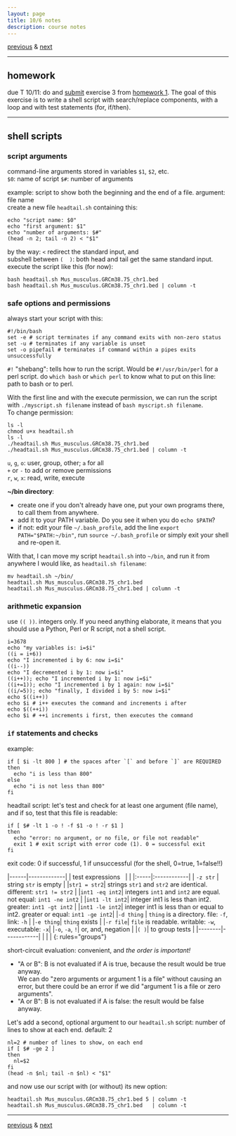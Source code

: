```yaml
---
layout: page
title: 10/6 notes
description: course notes
---
```

[previous](notes1004.html) & [next](notes1011.html)

---

## homework

due T 10/11: do and [submit](https://github.com/UWMadison-computingtools/coursedata#commit-push-and-submit-your-work)
exercise 3 from [homework 1](https://github.com/UWMadison-computingtools/coursedata/tree/master/hw1-snaqTimeTests).
The goal of this exercise is to write a shell script with
search/replace components, with a loop
and with test statements (for, if/then).

---

## shell scripts

### script arguments

command-line arguments stored in variables `$1`, `$2`, etc.  
`$0`: name of script
`$#`: number of arguments

example: script to show both the beginning and
the end of a file.
argument: file name  
create a new file `headtail.sh` containing this:

```shell
echo "script name: $0"
echo "first argument: $1"
echo "number of arguments: $#"
(head -n 2; tail -n 2) < "$1"
```

by the way: `<` redirect the standard input, and  
subshell between `(  )`: both head and tail get the same standard input.  
execute the script like this (for now):

```shell
bash headtail.sh Mus_musculus.GRCm38.75_chr1.bed
bash headtail.sh Mus_musculus.GRCm38.75_chr1.bed | column -t
```

### safe options and permissions

always start your script with this:

```shell
#!/bin/bash
set -e # script terminates if any command exits with non-zero status
set -u # terminates if any variable is unset
set -o pipefail # terminates if command within a pipes exits unsuccessfully
```

`#!` "shebang": tells how to run the script.
Would be `#!/usr/bin/perl` for a perl script.
do `which bash` or `which perl` to know what to put on this line:
path to bash or to perl.

With the first line and with the execute permission, we can run the script
with `./myscript.sh filename` instead of `bash myscript.sh filename`.  
To change permission:

```shell
ls -l
chmod u+x headtail.sh
ls -l
./headtail.sh Mus_musculus.GRCm38.75_chr1.bed
./headtail.sh Mus_musculus.GRCm38.75_chr1.bed | column -t
```

`u`, `g`, `o`: user, group, other; `a` for all  
`+` or `-` to add or remove permissions  
`r`, `w`, `x`: read, write, execute

**~/bin directory**:

- create one if you don't already have one,
  put your own programs there, to call them from anywhere.
- add it to your PATH variable. Do you see it when you do `echo $PATH`?
- if not: edit your file `~/.bash_profile`, add the line
  `export PATH="$PATH:~/bin"`, run `source ~/.bash_profile`
  or simply exit your shell and re-open it.

With that, I can move my script `headtail.sh` into `~/bin`, and run
it from anywhere I would like, as `headtail.sh filename`:

```shell
mv headtail.sh ~/bin/
headtail.sh Mus_musculus.GRCm38.75_chr1.bed
headtail.sh Mus_musculus.GRCm38.75_chr1.bed | column -t
```

### arithmetic expansion

use `(( ))`. integers only.
If you need anything elaborate, it means that you should use a
Python, Perl or R script, not a shell script.

```shell
i=3678
echo "my variables is: i=$i"
((i = i+6))
echo "I incremented i by 6: now i=$i"
((i--))
echo "I decremented i by 1: now i=$i"
((i++)); echo "I incremented i by 1: now i=$i"
((i+=1)); echo "I incremented i by 1 again: now i=$i"
((i/=5)); echo "finally, I divided i by 5: now i=$i"
echo $((i++))
echo $i # i++ executes the command and increments i after
echo $((++i))
echo $i # ++i increments i first, then executes the command
```

### `if` statements and checks

example:

```shell
if [ $i -lt 800 ] # the spaces after `[` and before `]` are REQUIRED
then
  echo "i is less than 800"
else
  echo "i is not less than 800"
fi
```

headtail script: let's test and check for at least one argument
(file name), and if so, test that this file is readable:

```shell
if [ $# -lt 1 -o ! -f $1 -o ! -r $1 ]
then
  echo "error: no argument, or no file, or file not readable"
  exit 1 # exit script with error code (1). 0 = successful exit
fi
```

exit code: 0 if successful, 1 if unsuccessful (for the shell, 0=true, 1=false!!)

|------|-------------|
| test expressions &nbsp;&nbsp;|             |
|:-----|:------------|
| `-z str` | string `str` is empty |
|`str1 = str2`| strings `str1` and `str2` are identical. different: `str1 != str2` |
|`int1 -eq int2`| integers `int1` and `int2` are equal. not equal: `int1 -ne int2` |
|`int1 -lt int2`| integer int1 is less than int2. greater: `int1 -gt int2` |
|`int1 -le int2`| integer int1 is less than or equal to int2. greater or equal: `int1 -ge int2`|
|`-d thing` | `thing` is a directory. file: `-f`, link: `-h` |
|`-e thing`| `thing` exists |
|`-r file`| `file` is readable. writable: `-w`, executable: `-x`|
|`-o`, `-a`, `!`| or, and, negation |
|`( )`| to group tests |
|--------|------------|
|        |            |
{: rules="groups"}

<!-- `-x`: accessible, if argument is expression -->

short-circuit evaluation: convenient, and *the order is important!*

- "A or B": B is not evaluated if A is true, because
  the result would be true anyway.  
  We can do "zero arguments or argument 1 is a file" without causing
  an error, but there could be an error if we did
  "argument 1 is a file or zero arguments".
- "A or B": B is not evaluated if A is false: the result would be false anyway.


Let's add a second, optional argument to our `headtail.sh` script:
number of lines to show at each end. default: 2

```shell
nl=2 # number of lines to show, on each end
if [ $# -ge 2 ]
then
  nl=$2
fi
(head -n $nl; tail -n $nl) < "$1"
```

and now use our script with (or without) its new option:

```shell
headtail.sh Mus_musculus.GRCm38.75_chr1.bed 5 | column -t
headtail.sh Mus_musculus.GRCm38.75_chr1.bed   | column -t
```

<!-- add something about bash arrays? -->

---
[previous](notes1004.html) & [next](notes1011.html)
